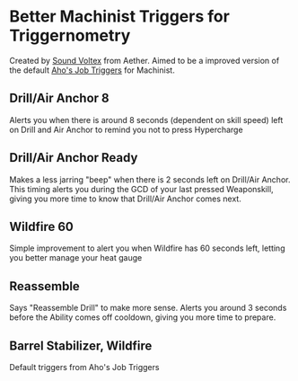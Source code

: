 # Better Machinist Triggers for Triggernometry 

Created by [Sound Voltex](https://cdn.discordapp.com/attachments/671884056526323772/784666274625355796/unknown.png) from Aether.
Aimed to be a improved version of the default [Aho's Job Triggers](https://github.com/paissaheavyindustries/Triggernometry/blob/master/Repositories/manifest.xml) for Machinist.
## Drill/Air Anchor 8
Alerts you when there is around 8 seconds (dependent on skill speed) left on Drill and Air Anchor to remind you not to press Hypercharge
## Drill/Air Anchor Ready
Makes a less jarring "beep" when there is 2 seconds left on Drill/Air Anchor. This timing alerts you during the GCD of your last pressed Weaponskill, giving you more time to know that Drill/Air Anchor comes next.
## Wildfire 60
Simple improvement to alert you when Wildfire has 60 seconds left, letting you better manage your heat gauge
## Reassemble
Says "Reassemble Drill" to make more sense. Alerts you around 3 seconds before the Ability comes off cooldown, giving you more time to prepare. 
## Barrel Stabilizer, Wildfire
Default triggers from Aho's Job Triggers 